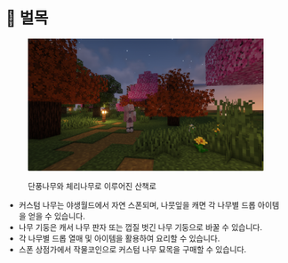 # 🌳 벌목

<figure><img src="../.gitbook/assets/image (5) (1).png" alt=""><figcaption><p>단풍나무와 체리나무로 이루어진 산책로</p></figcaption></figure>

* 커스텀 나무는 야생월드에서 자연 스폰되며, 나뭇잎을 캐면 각 나무별 드롭 아이템을 얻을 수 있습니다.
* 나무 기둥은 캐서 나무 판자 또는 껍질 벗긴 나무 기둥으로 바꿀 수 있습니다.
* 각 나무별 드롭 열매 및 아이템을 활용하여 요리할 수 있습니다.
* 스폰 상점가에서 작물코인으로 커스텀 나무 묘목을 구매할 수 있습니다.
